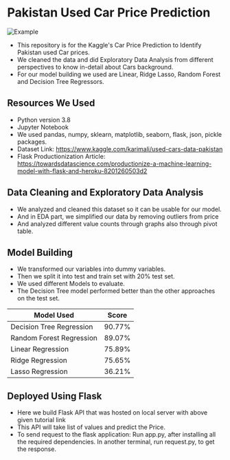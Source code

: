 # Pakistan Used Car Price Prediction

![Example](https://user-images.githubusercontent.com/39486938/95116657-c9deaa80-0760-11eb-923c-adc3eb1bc8a9.PNG)

* This repository is for the Kaggle's Car Price Prediction to Identify Pakistan used Car prices.
* We cleaned the data and did Exploratory Data Analysis from different perspectives to know in-detail about Cars background.
* For our model building we used are  Linear, Ridge Lasso, Random Forest and Decision Tree Regressors.


## Resources We Used
* Python version 3.8
* Jupyter Notebook
* We used pandas, numpy, sklearn, matplotlib, seaborn, flask, json, pickle packages.
* Dataset Link: https://www.kaggle.com/karimali/used-cars-data-pakistan
* Flask Productionization Article: https://towardsdatascience.com/productionize-a-machine-learning-model-with-flask-and-heroku-8201260503d2


## Data Cleaning and Exploratory Data Analysis
* We analyzed and cleaned this dataset so it can be usable for our model.
* And in EDA part, we simplified our data by removing outliers from price
* And analyzed different value counts through graphs also through pivot table.


## Model Building
* We transformed our variables into dummy variables.
* Then we split it into test and train set with 20% test set.
* We used different Models to evaluate.
* The Decision Tree model performed better than the other approaches on the test set. 

Model Used | Score
------------ | -------------
Decision Tree Regression | 90.77%
Random Forest Regression | 89.07%
Linear Regression | 75.89%
Ridge Regression | 75.65%
Lasso Regression | 36.21%


## Deployed Using Flask

* Here we build Flask API that was hosted on local server with above given tutorial link
* This API will take list of values and predict the Price.
* To send request to the flask application:
    Run app.py, after installing all the required dependencies.
    In another terminal, run request.py, to get the response.

